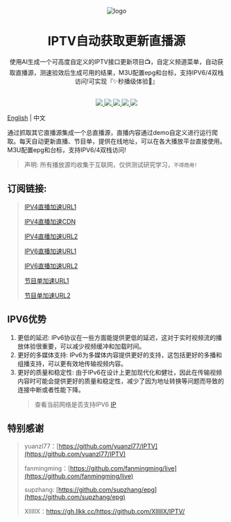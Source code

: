 <div align="center">
  <img src="https://raw.githubusercontent.com/alantang1977/X/main/Pictures/SuperMAN.png" alt="logo"/>
  <h1 align="center">IPTV自动获取更新直播源</h1>
</div>

<div align="center">使用AI生成一个可高度自定义的IPTV接口更新项目📺，自定义频道菜单，自动获取直播源，测速验效后生成可用的结果，M3U配置epg和台标，支持IPV6/4双栈访问!可实现『✨秒播级体验🚀』</div>
<br>
<p align="center">
  <a href="https://github.com/alantang1977/iptv_api/releases">
    <img src="https://img.shields.io/github/v/release/alantang1977/iptv_api" />
  </a>
  <a href="https://www.python.org/">
    <img src="https://img.shields.io/badge/python-%20%3D%203.13-47c219" />
  </a>
  <a href="https://github.com/alantang1977/iptv_api/releases">
    <img src="https://img.shields.io/github/downloads/alantang1977/iptv_api/total" />
  </a>
  <a href="https://github.com/alantang1977/iptv_api">
    <img src="https://img.shields.io/github/stars/alantang1977/iptv_api" />
  </a>
  <a href="https://github.com/alantang1977/iptv_api/fork">
    <img src="https://img.shields.io/github/forks/alantang1977/iptv_api" />
  </a>
</p>

[English](./README_en.md) | 中文

通过抓取其它直播源集成一个总直播源，直播内容通过demo自定义进行运行爬取。每天自动更新直播、节目单，提供在线地址，可以在各大播放平台直接使用。M3U配置epg和台标，支持IPV6/4双栈访问!
> 声明: 所有播放源均收集于互联网，仅供测试研究学习，`不得商用!`

## 订阅链接:        
> [IPV4直播加速URL1](https://gh.tryxd.cn/https://raw.githubusercontent.com/alantang1977/iptv_api/refs/heads/main/output/live_ipv4.m3u)
> 
>[IPV4直播加速CDN](https://cdn.jsdelivr.net/gh/alantang1977/iptv_api@master/output/live_ipv4.m3u)
> 
> [IPV4直播加速URL2](https://raw.githubusercontent.com/alantang1977/iptv_api/refs/heads/main/output/live_ipv4.m3u)
> 
> [IPV6直播加速URL1](https://gh.tryxd.cn/https://raw.githubusercontent.com/alantang1977/iptv_api/refs/heads/main/output/live_ipv6.m3u)
> 
> [IPV6直播加速URL2](https://raw.githubusercontent.com/alantang1977/iptv_api/refs/heads/main/output/live_ipv6.m3u)
>
> [节目单加速URL1](https://gh.tryxd.cn/https://raw.githubusercontent.com/alantang1977/iptv_api/refs/heads/main/output/epg.xml)
> 
> [节目单加速URL2](https://raw.githubusercontent.com/alantang1977/iptv_api/refs/heads/main/output/epg.xml)

## IPV6优势
1. 更低的延迟: IPv6协议在一些方面能提供更低的延迟，这对于实时视频流的播放体验很重要，可以减少视频缓冲和加载时间。
2. 更好的多媒体支持: IPv6为多媒体内容提供更好的支持，这包括更好的多播和组播支持，可以更有效地传输视频内容。
3. 更好的质量和稳定性: 由于IPv6在设计上更加现代化和健壮，因此在传输视频内容时可能会提供更好的质量和稳定性，减少了因为地址转换等问题而导致的连接中断或者性能下降。
   > 查看当前网络是否支持IPV6 [IP](https://ipw.cn)

## 特别感谢
> yuanzl77：[https://github.com/yuanzl77/IPTV](https://github.com/yuanzl77/IPTV)
> 
> fanmingming：[https://github.com/fanmingming/live](https://github.com/fanmingming/live)
> 
> supzhang: [https://github.com/supzhang/epg](https://github.com/supzhang/epg)
>
> XlllllX：https://gh.llkk.cc/https://github.com/XlllllX/IPTV/
